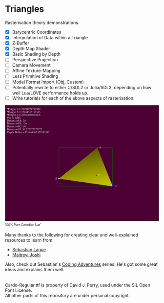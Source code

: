# Triangles

Rasterisation theory demonstrations.
- [x] Barycentric Coordinates
- [x] Interpolation of Data within a Triangle
- [x] Z-Buffer
- [x] Depth Map Shader
- [x] Basic Shading by Depth
- [ ] Perspective Projection
- [ ] Camera Movement
- [ ] Affine Texture-Mapping
- [ ] Less Primitive Shading
- [ ] Model Format Import (Obj, Custom)
- [ ] Potentially rewrite to either C/SDL2 or Julia/SDL2, depending on how well Lua/LÖVE performance holds up.
- [ ] Write tutorials for each of the above aspects of rasterisation.

![Header Image](https://github.com/CoffeeCamel/Triangles/blob/main/Images/Screenshot_2020-10-21_02-54-44.png)\
<sub><sup>100% Pure Canadian Lua<sup>†</sup></sup></sub>

Many thanks to the following for creating clear and well-explained resources to learn from:
<ul>
<li><a href="https://www.youtube.com/watch?v=HYAgJN3x4GA">Sebastian Lague</a></li>
<li><a href="https://www.youtube.com/watch?v=-OJJ8Z4AqWs">Maitreyi Joshi</a></li>
</ul>
<p>Also, check out Sebastian's <a href="https://www.youtube.com/playlist?list=PLFt_AvWsXl0ehjAfLFsp1PGaatzAwo0uK">Coding Adventures</a> series. He's got some great ideas and explains them well.</br></br></br>
Cardo-Regular.ttf is property of David J. Perry, used under the SIL Open Font License.</br>
All other parts of this repository are under personal copyright.</p>
